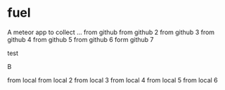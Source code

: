 # fuel
A meteor app to collect ...
from github
from github 2
from github 3
from github 4
from github 5
from github 6
form github 7





test

B

from local
from local 2
from local 3
from local 4
from local 5
from local 6
